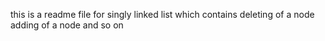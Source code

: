this is a readme file for singly linked list which contains deleting of a node adding of a node and so on
